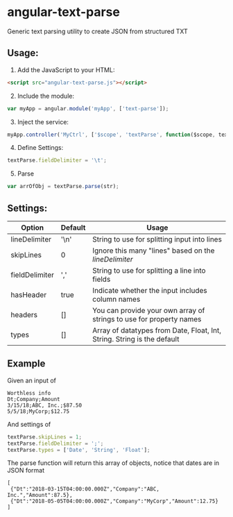# angular-text-parse
Generic text parsing utility to create JSON from structured TXT

## Usage:
1. Add the JavaScript to your HTML:
```html
<script src="angular-text-parse.js"></script>
```
2. Include the module:
```javascript
var myApp = angular.module('myApp', ['text-parse']);
```
3. Inject the service:
```javascript
myApp.controller('MyCtrl', ['$scope', 'textParse', function($scope, textParse){}]);
```
4. Define Settings:
```javascript
textParse.fieldDelimiter = '\t';
```
5. Parse
```javascript
var arrOfObj = textParse.parse(str);
```

## Settings:

Option | Default | Usage
--- | --- | ---
lineDelimiter | '\n' | String to use for splitting input into lines
skipLines | 0 | Ignore this many "lines" based on the *lineDelimiter*
fieldDelimiter | ',' | String to use for splitting a line into fields
hasHeader | true | Indicate whether the input includes column names
headers | [] | You can provide your own array of strings to use for property names
types | [] | Array of datatypes from Date, Float, Int, String. String is the default

## Example

Given an input of 
```
Worthless info
Dt;Company;Amount
3/15/18;ABC, Inc.;$87.50
5/5/18;MyCorp;$12.75
```
And settings of
```javascript
textParse.skipLines = 1;
textParse.fieldDelimiter = ';';
textParse.types = ['Date', 'String', 'Float'];
```
The parse function will return this array of objects, notice that dates are in JSON format
```
[
 {"Dt":"2018-03-15T04:00:00.000Z","Company":"ABC, Inc.","Amount":87.5},
 {"Dt":"2018-05-05T04:00:00.000Z","Company":"MyCorp","Amount":12.75}
]
```
